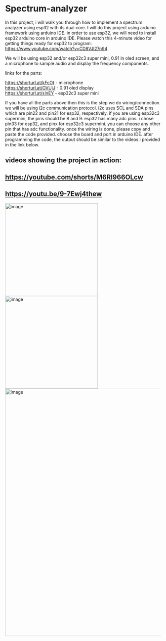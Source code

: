 # Spectrum-analyzer

In this project, i will walk you through how to implement a spectrum analyzer using esp32 with its dual core.
I will do this project using arduino framework using arduino IDE. in order to use esp32, we will need to install esp32 arduino core in arduino IDE.
Please watch this 4-minute video for getting things ready for esp32 to program: https://www.youtube.com/watch?v=CD8VJl27n94



We will be using esp32 and/or esp32c3 super mini, 0.91 in oled screen, and a microphone to sample audio and display the frequency components.

links for the parts:  
  
https://shorturl.at/kFcOt - microphone  
https://shorturl.at/OVUjJ - 0.91 oled display  
https://shorturl.at/sInEY - esp32c3 super mini  



If you have all the parts above then this is the step we do wiring/connection. we will be using i2c communication protocol.
i2c uses SCL and SDA pins which are pin22 and pin21 for esp32, respectively. if you are using esp32c3 supermini, the pins should be 8 and 9. 
esp32 has many adc pins. i chose pin33 for esp32, and pinx for esp32c3 supermini. you can choose any other pin that has adc functionality.
once the wiring is done, please copy and paste the code provided. choose the board and port in arduino IDE. 
after programming the code, the output should be similar to the videos i provided in the link below.






videos showing the project in action:
-
https://youtube.com/shorts/M6RI966OLcw
-
https://youtu.be/9-7Ewj4thew
-


<img src="https://github.com/user-attachments/assets/60a64f61-c97a-4e37-a35f-7df1a7e6db5f" alt="image" width="300" height="300" />
<img src="https://github.com/user-attachments/assets/9435ffab-225a-45ca-853c-315885ee7832" alt="image" width="300" height="300" />

<img src="https://github.com/user-attachments/assets/ae4b92be-d067-44db-b6e4-c3c06660afef" alt="image" width="604" height="800" />

